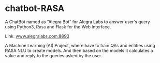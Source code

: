 # chatbot-RASA
A ChatBot named as “Alegra Bot” for Alegra Labs to answer user's query using Python3, Rasa and Flask for the Web Interface.


Link: www.alegralabs.com:8893


A Machine Learning (AI) Project, where have to train QAs and entities using RASA NLU to create models. And then based on the models it calculates a value and reply to the queries asked by the user.



